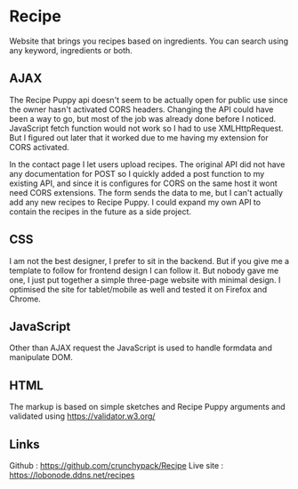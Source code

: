# Recipe
Website that brings you recipes based on ingredients. You can search using any keyword, ingredients or both. 

## AJAX

The Recipe Puppy api doesn't seem to be actually open for public use since the owner hasn't activated CORS headers. Changing the API could have been a way to go, but most of the job was already done before I noticed.
JavaScript fetch function would not work so I had to use XMLHttpRequest. But I figured out later that it worked due to me having my extension for CORS activated. 

In the contact page I let users upload recipes. The original API did not have any documentation for POST so I quickly added a post function to my existing API, and since it is configures for CORS on the same host it wont need CORS extensions.
The form sends the data to me, but I can't actually add any new recipes to Recipe Puppy. I could expand my own API to contain the recipes in the future as a side project.


## CSS
I am not the best designer, I prefer to sit in the backend. But if you give me a template to follow for frontend design I can follow it. But nobody gave me one, I just put together a simple three-page website with minimal design.
I optimised the site for tablet/mobile as well and tested it on Firefox and Chrome.

## JavaScript
Other than AJAX request the JavaScript is used to handle formdata and manipulate DOM.

## HTML
The markup is based on simple sketches and Recipe Puppy arguments and validated using https://validator.w3.org/

## Links
Github : https://github.com/crunchypack/Recipe
Live site : https://lobonode.ddns.net/recipes